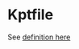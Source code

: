 # Kptfile

See
[definition here](https://github.com/googlecontainertools/kpt/blob/next/pkg/api/kptfile/v1/types.go#L41)
